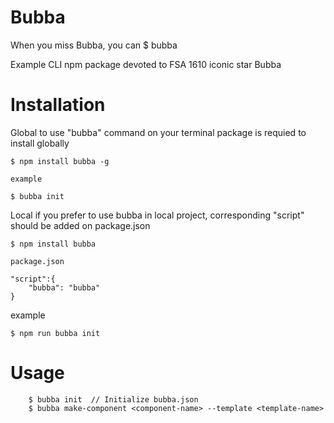 # Bubba

When you miss Bubba, you can $ bubba


Example CLI npm package devoted to FSA 1610 iconic star Bubba

# Installation

Global
	to use "bubba" command on your terminal package is requied to install globally
```
$ npm install bubba -g
```
	example
```
$ bubba init
```

Local
	if you prefer to use bubba in local project, corresponding "script" should be added on package.json
```
$ npm install bubba
```
	package.json
```
"script":{
	"bubba": "bubba"
}
```
example
```
$ npm run bubba init
```
# Usage

```
	$ bubba init  // Initialize bubba.json
 	$ bubba make-component <component-name> --template <template-name>





